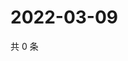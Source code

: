 # 2022-03-09

共 0 条

<!-- BEGIN WEIBO -->
<!-- 最后更新时间 Wed Mar 09 2022 05:00:47 GMT+0800 (China Standard Time) -->

<!-- END WEIBO -->
